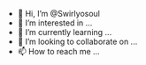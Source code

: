 - 👋 Hi, I’m @Swirlyosoul
- 👀 I’m interested in ...
- 🌱 I’m currently learning ...
- 💞️ I’m looking to collaborate on ...
- 📫 How to reach me ...

<!---
Swirlyosoul/Swirlyosoul is a ✨ special ✨ repository because its `README.md` (this file) appears on your GitHub profile.
You can click the Preview link to take a look at your changes.
--->
